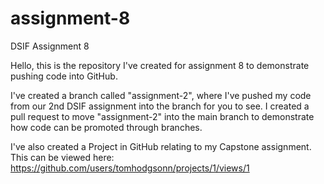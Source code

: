 # assignment-8
DSIF Assignment 8

Hello, this is the repository I've created for assignment 8 to demonstrate pushing code into GitHub.

I've created a branch called "assignment-2", where I've pushed my code from our 2nd DSIF assignment into the branch for you to see. I created a pull request to move "assignment-2" into the main branch to demonstrate how code can be promoted through branches.

I've also created a Project in GitHub relating to my Capstone assignment. This can be viewed here: https://github.com/users/tomhodgsonn/projects/1/views/1
